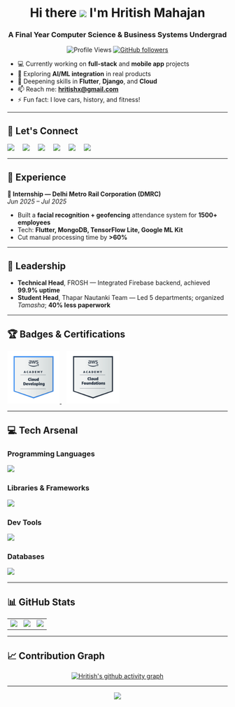 <h1 align="center">Hi there <img src="https://user-images.githubusercontent.com/72663882/171687151-bb31c996-c9d2-49c8-b593-734946893b23.gif" width="40" /> I'm Hritish Mahajan</h1>

<h3 align="center">A Final Year Computer Science & Business Systems Undergrad</h3>

<div align="center">

![Profile Views](https://komarev.com/ghpvc/?username=hritishmahajan&label=Profile%20views&color=blueviolet&style=plastic)
[![GitHub followers](https://img.shields.io/github/followers/hritishmahajan)](https://github.com/hritishmahajan?tab=followers)

</div>

- 💻 Currently working on **full-stack** and **mobile app** projects  
- 🤖 Exploring **AI/ML integration** in real products  
- 🌱 Deepening skills in **Flutter**, **Django**, and **Cloud**  
- 📫 Reach me: **[hritishx@gmail.com](mailto:hritishx@gmail.com)**  
- ⚡ Fun fact: I love cars, history, and fitness!

---
## 🤝 **Let's Connect**
<p align="left">
<a href="mailto:hritishx@gmail.com" target="_blank" style="text-decoration:none; margin-right:15px;">
  <img src="https://skillicons.dev/icons?i=gmail" height="40" />
</a>
<a href="https://www.linkedin.com/in/hritish-mahajan/" target="_blank" style="text-decoration:none; margin-right:15px;">
  <img src="https://skillicons.dev/icons?i=linkedin" height="40" />
</a>
<a href="https://leetcode.com/u/hritish12/" target="_blank" style="text-decoration:none; margin-right:15px;">
  <img src="https://raw.githubusercontent.com/rahuldkjain/github-profile-readme-generator/master/src/images/icons/Social/leet-code.svg" height="40" />
</a>
<a href="https://www.geeksforgeeks.org/user/hritishmahajan/" target="_blank" style="text-decoration:none; margin-right:15px;">
  <img src="https://raw.githubusercontent.com/rahuldkjain/github-profile-readme-generator/master/src/images/icons/Social/geeks-for-geeks.svg" height="40" />
</a>
<a href="https://x.com/hritish_mahajan/" target="_blank" style="text-decoration:none; margin-right:15px;">
  <img src="https://skillicons.dev/icons?i=twitter" height="40" />
</a>
<a href="https://www.instagram.com/hritish_mahajan/" target="_blank" style="text-decoration:none;">
  <img src="https://skillicons.dev/icons?i=instagram" height="40" />
</a>
</p>


---

## 🏢 **Experience**
**💼 Internship — Delhi Metro Rail Corporation (DMRC)**  
*Jun 2025 – Jul 2025*  
- Built a **facial recognition + geofencing** attendance system for **1500+ employees**  
- Tech: **Flutter, MongoDB, TensorFlow Lite, Google ML Kit**  
- Cut manual processing time by **>60%**

---

## 👑 **Leadership**
- **Technical Head**, FROSH — Integrated Firebase backend, achieved **99.9% uptime**  
- **Student Head**, Thapar Nautanki Team — Led 5 departments; organized *Tamasha*; **40% less paperwork**

---

## 🏆 **Badges & Certifications**
<div>
  <a href="https://www.credly.com/badges/84c8ae47-a4e2-470d-9b2e-632778149476" target="_blank">
    <img src="./CloudDeveloping.png" width="120" alt="AWS Academy Cloud Architecting">
  </a>
  &nbsp;&nbsp;
  <a href="https://www.credly.com/badges/86f580fb-c08b-4f0f-8ac4-7b5127a21866/print" target="_blank">
    <img src="./CloudFoundations.png" width="120" alt="AWS Academy Cloud Foundations">
  </a>
</div>





---

## 💻 **Tech Arsenal**
### Programming Languages
<p><img src="https://skillicons.dev/icons?i=python,cpp,dart,javascript,html,css,java,r" /></p>

### Libraries & Frameworks
<p><img src="https://skillicons.dev/icons?i=flutter,django,react,tensorflow" /></p>

### Dev Tools
<p><img src="https://skillicons.dev/icons?i=firebase,git,github,postman,aws,gcp,vscode,pycharm" /></p>

### Databases
<p><img src="https://skillicons.dev/icons?i=mysql,mongodb,postgres" /></p>

---

## 📊 **GitHub Stats**
<table>
<tr>
<td>
<img src="https://github-readme-stats.vercel.app/api?username=hritishmahajan&show_icons=true&theme=highcontrast" height="180px"/>
</td>
<td>
<img src="https://github-readme-stats.vercel.app/api/top-langs?username=hritishmahajan&layout=compact&theme=highcontrast" height="180px"/>
</td>
<td>
<img src="https://github-readme-streak-stats.herokuapp.com/?user=hritishmahajan&theme=highcontrast" height="180px"/>
</td>
</tr>
</table>

---
<!-- 
## 🧮 **LeetCode & GeeksforGeeks Stats**
<table>
<tr>
<td>
<b>LeetCode — <a href="https://leetcode.com/u/hritish12/">hritish12</a></b><br/>
<a href="https://leetcode.com/u/hritish12/">
  <img src="https://leetcard.jacoblin.cool/hritish12?theme=dark&font=Nunito&ext=heatmap" height="220px"/>
</a>
</td>
<td>
<b>GeeksforGeeks — <a href="https://www.geeksforgeeks.org/user/hritishmahajan/">hritishmahajan</a></b><br/>
<a href="https://www.geeksforgeeks.org/user/hritishmahajan/">
  <img src="https://gfgstatscard.vercel.app/api?user=hritishmahajan" height="220px"/>
</a>
</td>
</tr>
</table>

--- -->

## 📈 **Contribution Graph**
<div align="center">
  
[![Hritish's github activity graph](https://github-readme-activity-graph.vercel.app/graph?username=hritishmahajan&theme=react-dark)](https://github.com/ashutosh00710/github-readme-activity-graph)
  
</div>

---

<p align="center">
  <img src="https://capsule-render.vercel.app/api?type=waving&color=gradient&height=100&section=footer"/>
</p>
